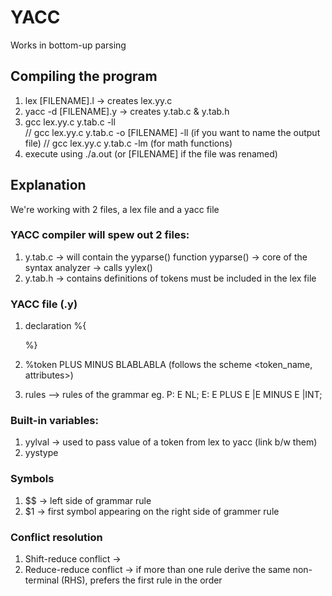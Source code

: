 # YACC
Works in bottom-up parsing

## Compiling the program
1. lex [FILENAME].l -> creates lex.yy.c
2. yacc -d [FILENAME].y -> creates y.tab.c & y.tab.h
3. gcc lex.yy.c y.tab.c -ll  
// gcc lex.yy.c y.tab.c -o [FILENAME] -ll (if you want to name the output file)
// gcc lex.yy.c y.tab.c -lm (for math functions)
4. execute using ./a.out (or [FILENAME] if the file was renamed)

## Explanation
We're working with 2 files, a lex file and a yacc file

### YACC compiler will spew out 2 files:
1. y.tab.c -> will contain the yyparse() function
    yyparse() -> core of the syntax analyzer
              -> calls yylex()
2. y.tab.h -> contains definitions of tokens
    must be included in the lex file

### YACC file (.y)
1. declaration
    %{

    %}

2. %token PLUS MINUS BLABLABLA
    (follows the scheme <token_name, attributes>)

3. rules --> rules of the grammar
    eg.  P: E NL;
         E: E PLUS E
           |E MINUS E
           |INT;

### Built-in variables:
1. yylval -> used to pass value of a token from lex to yacc (link b/w them)
2. yystype

### Symbols
1. $$ -> left side of grammar rule
2. $1 -> first symbol appearing on the right side of grammer rule

### Conflict resolution
1. Shift-reduce conflict ->
2. Reduce-reduce conflict -> if more than one rule derive the same non-terminal (RHS), prefers the first rule in the order
